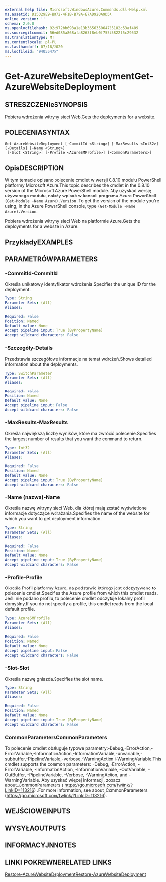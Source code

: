 ```yaml
---
external help file: Microsoft.WindowsAzure.Commands.dll-Help.xml
ms.assetid: D15329E9-BB72-4F1B-B79A-E7AD920A9D5A
online version: ''
schema: 2.0.0
ms.openlocfilehash: 92c972bb693a1e13b365635064785182c53af409
ms.sourcegitcommit: 56ed085a868afa8263f8eb0f755b5822f5c29532
ms.translationtype: MT
ms.contentlocale: pl-PL
ms.lasthandoff: 07/18/2020
ms.locfileid: "94055475"
---
```

# <span data-ttu-id="97e1d-101">Get-AzureWebsiteDeployment</span><span class="sxs-lookup"><span data-stu-id="97e1d-101">Get-AzureWebsiteDeployment</span></span>

## <span data-ttu-id="97e1d-102">STRESZCZENIe</span><span class="sxs-lookup"><span data-stu-id="97e1d-102">SYNOPSIS</span></span>
<span data-ttu-id="97e1d-103">Pobiera wdrożenia witryny sieci Web.</span><span class="sxs-lookup"><span data-stu-id="97e1d-103">Gets the deployments for a website.</span></span>

## <span data-ttu-id="97e1d-104">POLECENIA</span><span class="sxs-lookup"><span data-stu-id="97e1d-104">SYNTAX</span></span>

```
Get-AzureWebsiteDeployment [-CommitId <String>] [-MaxResults <Int32>] [-Details] [-Name <String>]
 [-Slot <String>] [-Profile <AzureSMProfile>] [<CommonParameters>]
```

## <span data-ttu-id="97e1d-105">Opis</span><span class="sxs-lookup"><span data-stu-id="97e1d-105">DESCRIPTION</span></span>
<span data-ttu-id="97e1d-106">W tym temacie opisano polecenie cmdlet w wersji 0.8.10 modułu PowerShell platformy Microsoft Azure.</span><span class="sxs-lookup"><span data-stu-id="97e1d-106">This topic describes the cmdlet in the 0.8.10 version of the Microsoft Azure PowerShell module.</span></span>
<span data-ttu-id="97e1d-107">Aby uzyskać wersję używanego modułu, należy wpisać w konsoli programu Azure PowerShell `(Get-Module -Name Azure).Version` .</span><span class="sxs-lookup"><span data-stu-id="97e1d-107">To get the version of the module you're using, in the Azure PowerShell console, type `(Get-Module -Name Azure).Version`.</span></span>

<span data-ttu-id="97e1d-108">Pobiera wdrożenia witryny sieci Web na platformie Azure.</span><span class="sxs-lookup"><span data-stu-id="97e1d-108">Gets the deployments for a website in Azure.</span></span>

## <span data-ttu-id="97e1d-109">Przykłady</span><span class="sxs-lookup"><span data-stu-id="97e1d-109">EXAMPLES</span></span>

## <span data-ttu-id="97e1d-110">PARAMETRÓW</span><span class="sxs-lookup"><span data-stu-id="97e1d-110">PARAMETERS</span></span>

### <span data-ttu-id="97e1d-111">-CommitId</span><span class="sxs-lookup"><span data-stu-id="97e1d-111">-CommitId</span></span>
<span data-ttu-id="97e1d-112">Określa unikatowy identyfikator wdrożenia.</span><span class="sxs-lookup"><span data-stu-id="97e1d-112">Specifies the unique ID for the deployment.</span></span>

```yaml
Type: String
Parameter Sets: (All)
Aliases: 

Required: False
Position: Named
Default value: None
Accept pipeline input: True (ByPropertyName)
Accept wildcard characters: False
```

### <span data-ttu-id="97e1d-113">-Szczegóły</span><span class="sxs-lookup"><span data-stu-id="97e1d-113">-Details</span></span>
<span data-ttu-id="97e1d-114">Przedstawia szczegółowe informacje na temat wdrożeń.</span><span class="sxs-lookup"><span data-stu-id="97e1d-114">Shows detailed information about the deployments.</span></span>

```yaml
Type: SwitchParameter
Parameter Sets: (All)
Aliases: 

Required: False
Position: Named
Default value: None
Accept pipeline input: False
Accept wildcard characters: False
```

### <span data-ttu-id="97e1d-115">-MaxResults</span><span class="sxs-lookup"><span data-stu-id="97e1d-115">-MaxResults</span></span>
<span data-ttu-id="97e1d-116">Określa największą liczbę wyników, które ma zwrócić polecenie.</span><span class="sxs-lookup"><span data-stu-id="97e1d-116">Specifies the largest number of results that you want the command to return.</span></span>

```yaml
Type: Int32
Parameter Sets: (All)
Aliases: 

Required: False
Position: Named
Default value: None
Accept pipeline input: True (ByPropertyName)
Accept wildcard characters: False
```

### <span data-ttu-id="97e1d-117">-Name (nazwa)</span><span class="sxs-lookup"><span data-stu-id="97e1d-117">-Name</span></span>
<span data-ttu-id="97e1d-118">Określa nazwę witryny sieci Web, dla której mają zostać wyświetlone informacje dotyczące wdrażania.</span><span class="sxs-lookup"><span data-stu-id="97e1d-118">Specifies the name of the website for which you want to get deployment information.</span></span>

```yaml
Type: String
Parameter Sets: (All)
Aliases: 

Required: False
Position: Named
Default value: None
Accept pipeline input: True (ByPropertyName)
Accept wildcard characters: False
```

### <span data-ttu-id="97e1d-119">-Profile</span><span class="sxs-lookup"><span data-stu-id="97e1d-119">-Profile</span></span>
<span data-ttu-id="97e1d-120">Określa Profil platformy Azure, na podstawie którego jest odczytywane to polecenie cmdlet.</span><span class="sxs-lookup"><span data-stu-id="97e1d-120">Specifies the Azure profile from which this cmdlet reads.</span></span>
<span data-ttu-id="97e1d-121">Jeśli nie podano profilu, to polecenie cmdlet odczytuje lokalny profil domyślny.</span><span class="sxs-lookup"><span data-stu-id="97e1d-121">If you do not specify a profile, this cmdlet reads from the local default profile.</span></span>

```yaml
Type: AzureSMProfile
Parameter Sets: (All)
Aliases: 

Required: False
Position: Named
Default value: None
Accept pipeline input: False
Accept wildcard characters: False
```

### <span data-ttu-id="97e1d-122">-Slot</span><span class="sxs-lookup"><span data-stu-id="97e1d-122">-Slot</span></span>
<span data-ttu-id="97e1d-123">Określa nazwę gniazda.</span><span class="sxs-lookup"><span data-stu-id="97e1d-123">Specifies the slot name.</span></span>

```yaml
Type: String
Parameter Sets: (All)
Aliases: 

Required: False
Position: Named
Default value: None
Accept pipeline input: True (ByPropertyName)
Accept wildcard characters: False
```

### <span data-ttu-id="97e1d-124">CommonParameters</span><span class="sxs-lookup"><span data-stu-id="97e1d-124">CommonParameters</span></span>
<span data-ttu-id="97e1d-125">To polecenie cmdlet obsługuje typowe parametry:-Debug,-ErrorAction,-ErrorVariable,-InformationAction,-InformationVariable,-unvariable,-subbuffer,-PipelineVariable,-verbose,-WarningAction i-WarningVariable.</span><span class="sxs-lookup"><span data-stu-id="97e1d-125">This cmdlet supports the common parameters: -Debug, -ErrorAction, -ErrorVariable, -InformationAction, -InformationVariable, -OutVariable, -OutBuffer, -PipelineVariable, -Verbose, -WarningAction, and -WarningVariable.</span></span> <span data-ttu-id="97e1d-126">Aby uzyskać więcej informacji, zobacz about_CommonParameters ( https://go.microsoft.com/fwlink/?LinkID=113216) .</span><span class="sxs-lookup"><span data-stu-id="97e1d-126">For more information, see about_CommonParameters (https://go.microsoft.com/fwlink/?LinkID=113216).</span></span>

## <span data-ttu-id="97e1d-127">WEJŚCIOWE</span><span class="sxs-lookup"><span data-stu-id="97e1d-127">INPUTS</span></span>

## <span data-ttu-id="97e1d-128">WYSYŁA</span><span class="sxs-lookup"><span data-stu-id="97e1d-128">OUTPUTS</span></span>

## <span data-ttu-id="97e1d-129">INFORMACYJN</span><span class="sxs-lookup"><span data-stu-id="97e1d-129">NOTES</span></span>

## <span data-ttu-id="97e1d-130">LINKI POKREWNE</span><span class="sxs-lookup"><span data-stu-id="97e1d-130">RELATED LINKS</span></span>

[<span data-ttu-id="97e1d-131">Restore-AzureWebsiteDeployment</span><span class="sxs-lookup"><span data-stu-id="97e1d-131">Restore-AzureWebsiteDeployment</span></span>](./Restore-AzureWebsiteDeployment.md)


